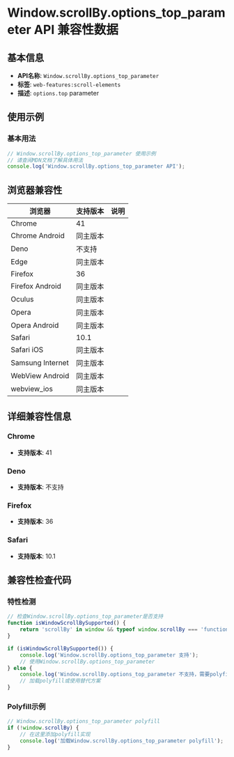 # Window.scrollBy.options_top_parameter API 兼容性数据

## 基本信息

- **API名称**: `Window.scrollBy.options_top_parameter`
- **标签**: `web-features:scroll-elements`
- **描述**: `options.top` parameter

## 使用示例

### 基本用法

```javascript
// Window.scrollBy.options_top_parameter 使用示例
// 请查阅MDN文档了解具体用法
console.log('Window.scrollBy.options_top_parameter API');
```

## 浏览器兼容性

| 浏览器 | 支持版本 | 说明 |
|--------|----------|------|
| Chrome | 41 |  |
| Chrome Android | 同主版本 |  |
| Deno | 不支持 |  |
| Edge | 同主版本 |  |
| Firefox | 36 |  |
| Firefox Android | 同主版本 |  |
| Oculus | 同主版本 |  |
| Opera | 同主版本 |  |
| Opera Android | 同主版本 |  |
| Safari | 10.1 |  |
| Safari iOS | 同主版本 |  |
| Samsung Internet | 同主版本 |  |
| WebView Android | 同主版本 |  |
| webview_ios | 同主版本 |  |

## 详细兼容性信息

### Chrome

- **支持版本**: 41

### Deno

- **支持版本**: 不支持

### Firefox

- **支持版本**: 36

### Safari

- **支持版本**: 10.1

## 兼容性检查代码

### 特性检测

```javascript
// 检查Window.scrollBy.options_top_parameter是否支持
function isWindowScrollBySupported() {
    return 'scrollBy' in window && typeof window.scrollBy === 'function';
}

if (isWindowScrollBySupported()) {
    console.log('Window.scrollBy.options_top_parameter 支持');
    // 使用Window.scrollBy.options_top_parameter
} else {
    console.log('Window.scrollBy.options_top_parameter 不支持，需要polyfill');
    // 加载polyfill或使用替代方案
}
```

### Polyfill示例

```javascript
// Window.scrollBy.options_top_parameter polyfill
if (!window.scrollBy) {
    // 在这里添加polyfill实现
    console.log('加载Window.scrollBy.options_top_parameter polyfill');
}
```

